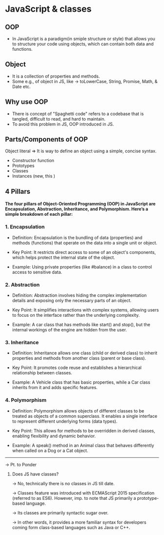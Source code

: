 # JavaScript & classes

## OOP
-  In JavaScript is a paradigm(in smiple structure or style) that allows you to structure your code using objects, which can contain both data and functions. 

## Object
- It is a collection of properties and methods.
- Some e.g., of object in JS, like -> toLowerCase, String, Promise, Math, & Date etc.

## Why use OOP
- There is concept of "Spaghetti code" refers to a codebase that is tangled, difficult to read, and hard to maintain.
- To avoid this problem in JS, OOP introduced in JS.

## Parts/Components of OOP
Object literal => It is way to define an object using a simple, concise syntax.


- Constructor function
- Prototypes
- Classes
- Instances (new, this )

## 4 Pillars
#### The four pillars of Object-Oriented Programming (OOP) in JavaScript are Encapsulation, Abstraction, Inheritance, and Polymorphism. Here’s a simple breakdown of each pillar:

### 1. Encapsulation

- Definition: Encapsulation is the bundling of data (properties) and methods (functions) that operate on the data into a single unit or object.

- Key Point: It restricts direct access to some of an object's components, which helps protect the internal state of the object.

- Example: Using private properties (like #balance) in a class to control access to sensitive data.

### 2. Abstraction

- Definition: Abstraction involves hiding the complex implementation details and exposing only the necessary parts of an object.

- Key Point: It simplifies interactions with complex systems, allowing users to focus on the interface rather than the underlying complexity.

- Example: A car class that has methods like start() and stop(), but the internal workings of the engine are hidden from the user.

### 3. Inheritance

- Definition: Inheritance allows one class (child or derived class) to inherit properties and methods from another class (parent or base class).

- Key Point: It promotes code reuse and establishes a hierarchical relationship between classes.

- Example: A Vehicle class that has basic properties, while a Car class inherits from it and adds specific features.

### 4. Polymorphism

- Definition: Polymorphism allows objects of different classes to be treated as objects of a common superclass. It enables a single interface to represent different underlying forms (data types).

- Key Point: This allows for methods to be overridden in derived classes, enabling flexibility and dynamic behavior.

- Example: A speak() method in an Animal class that behaves differently when called on a Dog or a Cat object.







______________________________

-> Pt. to Ponder

1. Does JS have classes?

    -> No, technically there is no classes in JS till date.

    -> Classes feature was introduced with ECMAScript 2015 specification (referred to as ES6). However, imp. to note that JS primarily a prototype-based language.

    -> Its classes are primarily syntactic sugar over.

    -> In other words, it provides a more familiar syntax for developers coming form class-based languages such as Java or C++.


